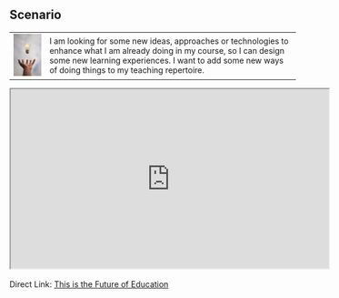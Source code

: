 <style>
  .markdown-section td {
    background-color: #1e1a34;
    color: #fff;
  }
</style>

## Scenario <!-- {docsify-ignore} -->

|  |  |
|--|--|
| ![](images/img1.jpg) | I am looking for some new ideas, approaches or technologies to enhance what I am already doing in my course, so I can design some new learning experiences. I want to add some new ways of doing things to my teaching repertoire. |

<div class="video-container-4by3"><iframe width="560" height="315" src="https://www.youtube.com/embed/aQ-tjdMnHlA"></iframe></div>

Direct Link: [This is the Future of Education](https://youtu.be/aQ-tjdMnHlA)
